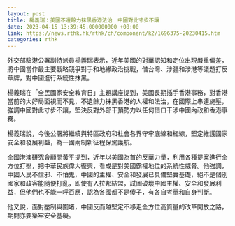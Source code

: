 ```yaml
---
layout: post
title: 楊義瑞：美國不遺餘力抹黑香港法治　中國對此寸步不讓
date: 2023-04-15 13:39:45.000000000 +08:00
link: https://news.rthk.hk/rthk/ch/component/k2/1696375-20230415.htm
categories: rthk
---
```


外交部駐港公署副特派員楊義瑞表示，近年美國的對華認知和定位出現嚴重偏差，將中國當作最主要戰略競爭對手和地緣政治挑戰，借台灣、涉疆和涉港等議題打反華牌，對中國進行系統性抹黑。

楊義瑞在「全民國家安全教育日」主題講座提到，美國長期插手香港事務，對香港當前的大好局面視而不見，不遺餘力抹黑香港的人權和法治，在國際上串連施壓，強調中國對此寸步不讓，堅決反對外部干預勢力以任何借口干涉中國內政和香港事務。

楊義瑞說，今後公署將繼續與特區政府和社會各界守牢底線和紅線，堅定維護國家安全和發展利益，為一國兩制新征程保駕護航。

全國港澳研究會顧問黃平提到，近年以美國為首的反華力量，利用各種提案進行全方位打壓，把中華民族偉大復興，看成是對美國霸權地位的系統性威脅。他強調，中國人民不信邪、不怕鬼，中國的主權、安全和發展已具備堅實基礎，絕不是個別國家和政客能隨便打亂，即使有人拉邦結盟，試圖破壞中國主權、安全和發展利益，但他們也不能一呼百應，認為各國都不是傻子，有各自考量和自身判斷。

他又說，面對壓制與圍堵，中國反而越堅定不移走全方位高質量的改革開放之路，期間亦要築牢安全基礙。

